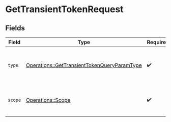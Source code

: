 # GetTransientTokenRequest


## Fields

| Field                                                                                                     | Type                                                                                                      | Required                                                                                                  | Description                                                                                               |
| --------------------------------------------------------------------------------------------------------- | --------------------------------------------------------------------------------------------------------- | --------------------------------------------------------------------------------------------------------- | --------------------------------------------------------------------------------------------------------- |
| `type`                                                                                                    | [Operations::GetTransientTokenQueryParamType](../../models/operations/gettransienttokenqueryparamtype.md) | :heavy_check_mark:                                                                                        | `delegation` - This is the only supported `type` parameter.                                               |
| `scope`                                                                                                   | [Operations::Scope](../../models/operations/scope.md)                                                     | :heavy_check_mark:                                                                                        | `all` - This is the only supported `scope` parameter.                                                     |